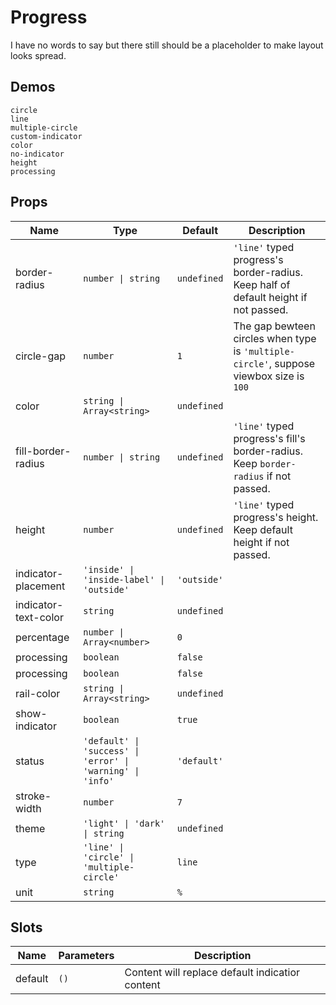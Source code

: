 # Progress

I have no words to say but there still should be a placeholder to make layout looks spread.

## Demos

```demo
circle
line
multiple-circle
custom-indicator
color
no-indicator
height
processing
```

## Props

| Name | Type | Default | Description |
| --- | --- | --- | --- |
| border-radius | `number \| string` | `undefined` | `'line'` typed progress's border-radius. Keep half of default height if not passed. |
| circle-gap | `number` | `1` | The gap bewteen circles when type is `'multiple-circle'`, suppose viewbox size is `100` |
| color | `string \| Array<string>` | `undefined` |  |
| fill-border-radius | `number \| string` | `undefined` | `'line'` typed progress's fill's border-radius. Keep `border-radius` if not passed. |
| height | `number` | `undefined` | `'line'` typed progress's height. Keep default height if not passed. |
| indicator-placement | `'inside' \| 'inside-label' \| 'outside'` | `'outside'` |  |
| indicator-text-color | `string` | `undefined` |  |
| percentage | `number \| Array<number>` | `0` |  |
| processing | `boolean` | `false` |  |
| processing | `boolean` | `false` |  |
| rail-color | `string \| Array<string>` | `undefined` |  |
| show-indicator | `boolean` | `true` |  |
| status | `'default' \| 'success' \| 'error' \| 'warning' \| 'info'` | `'default'` |  |
| stroke-width | `number` | `7` |  |
| theme | `'light' \| 'dark' \| string` | `undefined` |  |
| type | `'line' \| 'circle' \| 'multiple-circle'` | `line` |  |
| unit | `string` | `%` |  |

## Slots

| Name    | Parameters | Description                                     |
| ------- | ---------- | ----------------------------------------------- |
| default | `()`       | Content will replace default indicatior content |
